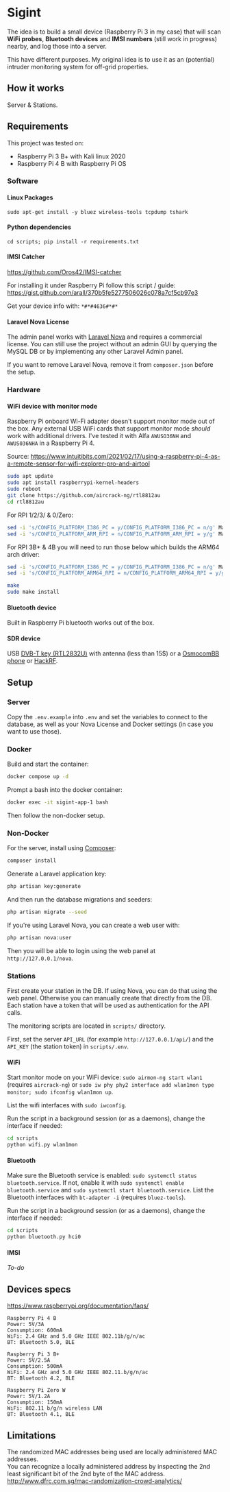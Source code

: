 # Sigint
The idea is to build a small device (Raspberry Pi 3 in my case) that will scan **WiFi probes**, **Bluetooth devices** and **IMSI numbers** (still work in progress) nearby, and log those into a server.

This have different purposes. My original idea is to use it as an (potential) intruder monitoring system for off-grid properties.

## How it works

Server & Stations.


## Requirements

This project was tested on:
* Raspberry Pi 3 B+ with Kali linux 2020
* Raspberry Pi 4 B with Raspberry Pi OS

### Software

#### Linux Packages
`sudo apt-get install -y bluez wireless-tools tcpdump tshark`

#### Python dependencies
`cd scripts; pip install -r requirements.txt`

#### IMSI Catcher
https://github.com/Oros42/IMSI-catcher

For installing it under Raspberry Pi follow this script / guide: https://gist.github.com/arall/370b5fe5277506026c078a7cf5cb97e3

Get your device info with: `*#*#4636#*#*`

#### Laravel Nova License
The admin panel works with [Laravel Nova](https://nova.laravel.com/) and requires a commercial license.
You can still use the project without an admin GUI by querying the MySQL DB or by implementing any other Laravel Admin panel.

If you want to remove Laravel Nova, remove it from `composer.json` before the setup.

### Hardware

#### WiFi device with monitor mode

Raspberry Pi onboard Wi-Fi adapter doesn't support monitor mode out of the box.
Any external USB WiFi cards that support monitor mode *should* work with additional drivers. I've tested it with Alfa `AWUSO36NH` and `AWUS036NHA` in a Raspberry Pi 4.

Source: https://www.intuitibits.com/2021/02/17/using-a-raspberry-pi-4-as-a-remote-sensor-for-wifi-explorer-pro-and-airtool

```sh
sudo apt update
sudo apt install raspberrypi-kernel-headers
sudo reboot
git clone https://github.com/aircrack-ng/rtl8812au
cd rtl8812au
```

For RPI 1/2/3/ & 0/Zero:

```sh
sed -i 's/CONFIG_PLATFORM_I386_PC = y/CONFIG_PLATFORM_I386_PC = n/g' Makefile
sed -i 's/CONFIG_PLATFORM_ARM_RPI = n/CONFIG_PLATFORM_ARM_RPI = y/g' Makefile
```

For RPI 3B+ & 4B you will need to run those below which builds the ARM64 arch driver:
```sh
sed -i 's/CONFIG_PLATFORM_I386_PC = y/CONFIG_PLATFORM_I386_PC = n/g' Makefile
sed -i 's/CONFIG_PLATFORM_ARM64_RPI = n/CONFIG_PLATFORM_ARM64_RPI = y/g' Makefile
```

```sh
make
sudo make install
```

#### Bluetooth device
Built in Raspberry Pi bluetooth works out of the box.

#### SDR device
USB [DVB-T key (RTL2832U)](https://osmocom.org/projects/rtl-sdr/wiki/Rtl-sdr) with antenna (less than 15$) or a [OsmocomBB phone](https://osmocom.org/projects/baseband/wiki/Phones) or [HackRF](https://greatscottgadgets.com/hackrf/).

## Setup

### Server

Copy the `.env.example` into `.env` and set the variables to connect to the database, as well as your Nova License and Docker settings (in case you want to use those).

### Docker

Build and start the container:
```sh
docker compose up -d
```

Prompt a bash into the docker container:
```sh
docker exec -it sigint-app-1 bash
```

Then follow the non-docker setup.

### Non-Docker
For the server, install using [Composer](https://getcomposer.org/):
```sh
composer install
```

Generate a Laravel application key:
```sh
php artisan key:generate
```

And then run the database migrations and seeders:
```sh
php artisan migrate --seed
```

If you're using Laravel Nova, you can create a web user with:
```sh
php artisan nova:user
```

Then you will be able to login using the web panel at `http://127.0.0.1/nova`.

### Stations

First create your station in the DB. If using Nova, you can do that using the web panel.
Otherwise you can manually create that directly from the DB.
Each station have a token that will be used as authentication for the API calls.

The monitoring scripts are located in `scripts/` directory.

First, set the server `API_URL` (for example `http://127.0.0.1/api/`) and the `API_KEY` (the station token) in `scripts/.env`.


#### WiFi
Start monitor mode on your WiFi device: `sudo airmon-ng start wlan1` (requires `aircrack-ng`) or `sudo iw phy phy2 interface add wlan1mon type monitor; sudo ifconfig wlan1mon up`.

List the wifi interfaces with `sudo iwconfig`.

Run the script in a background session (or as a daemons), change the interface if needed:

```sh
cd scripts
python wifi.py wlan1mon
```

#### Bluetooth
Make sure the Bluetooth service is enabled: `sudo systemctl status bluetooth.service`. 
If not, enable it with `sudo systemctl enable bluetooth.service` and `sudo systemctl start bluetooth.service`.
List the Bluetooth interfaces with `bt-adapter -i` (requires `bluez-tools`).

Run the script in a background session (or as a daemons), change the interface if needed:

```sh
cd scripts
python bluetooth.py hci0
```

#### IMSI

*To-do*

## Devices specs

https://www.raspberrypi.org/documentation/faqs/

```
Raspberry Pi 4 B
Power: 5V/3A
Consumption: 600mA
WiFi: 2.4 GHz and 5.0 GHz IEEE 802.11b/g/n/ac
BT: Bluetooth 5.0, BLE

Raspberry Pi 3 B+
Power: 5V/2.5A
Consumption: 500mA
WiFi: 2.4 GHz and 5.0 GHz IEEE 802.11.b/g/n/ac
BT: Bluetooth 4.2, BLE

Raspberry Pi Zero W
Power: 5V/1.2A
Consumption: 150mA
WiFi: 802.11 b/g/n wireless LAN
BT: Bluetooth 4.1, BLE
```

## Limitations
The randomized MAC addresses being used are locally administered MAC addresses.  
You can recognize a locally administered address by inspecting the 2nd least significant bit of the 2nd byte of the MAC address.
http://www.dfrc.com.sg/mac-randomization-crowd-analytics/
